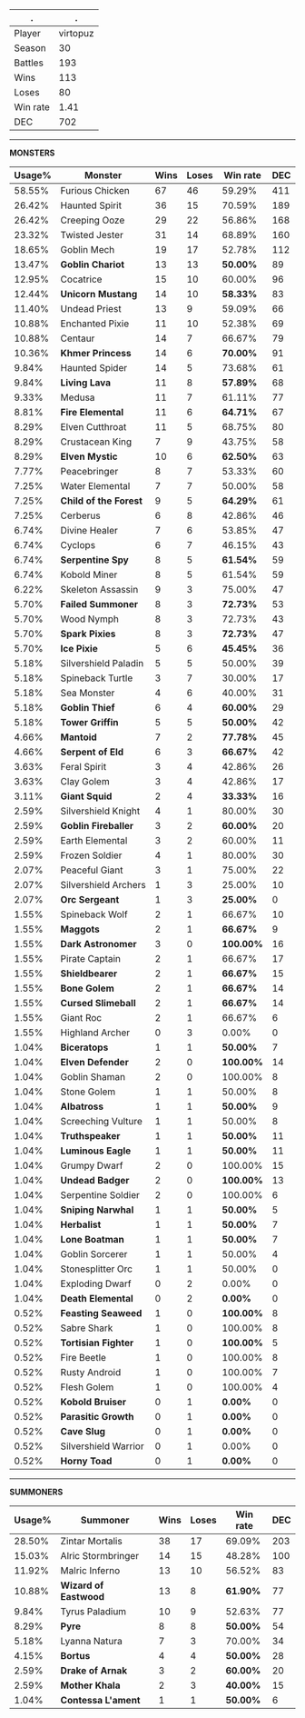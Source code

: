 .|.
|-|-
Player|virtopuz
Season|30
Battles|193
Wins|113
Loses|80
Win rate|1.41
DEC|702

---
**MONSTERS**

Usage%|Monster|Wins|Loses|Win rate|DEC|
-|-|-|-|-|-|
58.55%|Furious Chicken|67|46|59.29%|411|
26.42%|Haunted Spirit|36|15|70.59%|189|
26.42%|Creeping Ooze|29|22|56.86%|168|
23.32%|Twisted Jester|31|14|68.89%|160|
18.65%|Goblin Mech|19|17|52.78%|112|
13.47%|**Goblin Chariot**|13|13|**50.00%**|89|
12.95%|Cocatrice|15|10|60.00%|96|
12.44%|**Unicorn Mustang**|14|10|**58.33%**|83|
11.40%|Undead Priest|13|9|59.09%|66|
10.88%|Enchanted Pixie|11|10|52.38%|69|
10.88%|Centaur|14|7|66.67%|79|
10.36%|**Khmer Princess**|14|6|**70.00%**|91|
9.84%|Haunted Spider|14|5|73.68%|61|
9.84%|**Living Lava**|11|8|**57.89%**|68|
9.33%|Medusa|11|7|61.11%|77|
8.81%|**Fire Elemental**|11|6|**64.71%**|67|
8.29%|Elven Cutthroat|11|5|68.75%|80|
8.29%|Crustacean King|7|9|43.75%|58|
8.29%|**Elven Mystic**|10|6|**62.50%**|63|
7.77%|Peacebringer|8|7|53.33%|60|
7.25%|Water Elemental|7|7|50.00%|58|
7.25%|**Child of the Forest**|9|5|**64.29%**|61|
7.25%|Cerberus|6|8|42.86%|46|
6.74%|Divine Healer|7|6|53.85%|47|
6.74%|Cyclops|6|7|46.15%|43|
6.74%|**Serpentine Spy**|8|5|**61.54%**|59|
6.74%|Kobold Miner|8|5|61.54%|59|
6.22%|Skeleton Assassin|9|3|75.00%|47|
5.70%|**Failed Summoner**|8|3|**72.73%**|53|
5.70%|Wood Nymph|8|3|72.73%|43|
5.70%|**Spark Pixies**|8|3|**72.73%**|47|
5.70%|**Ice Pixie**|5|6|**45.45%**|36|
5.18%|Silvershield Paladin|5|5|50.00%|39|
5.18%|Spineback Turtle|3|7|30.00%|17|
5.18%|Sea Monster|4|6|40.00%|31|
5.18%|**Goblin Thief**|6|4|**60.00%**|29|
5.18%|**Tower Griffin**|5|5|**50.00%**|42|
4.66%|**Mantoid**|7|2|**77.78%**|45|
4.66%|**Serpent of Eld**|6|3|**66.67%**|42|
3.63%|Feral Spirit|3|4|42.86%|26|
3.63%|Clay Golem|3|4|42.86%|17|
3.11%|**Giant Squid**|2|4|**33.33%**|16|
2.59%|Silvershield Knight|4|1|80.00%|30|
2.59%|**Goblin Fireballer**|3|2|**60.00%**|20|
2.59%|Earth Elemental|3|2|60.00%|11|
2.59%|Frozen Soldier|4|1|80.00%|30|
2.07%|Peaceful Giant|3|1|75.00%|22|
2.07%|Silvershield Archers|1|3|25.00%|10|
2.07%|**Orc Sergeant**|1|3|**25.00%**|0|
1.55%|Spineback Wolf|2|1|66.67%|10|
1.55%|**Maggots**|2|1|**66.67%**|9|
1.55%|**Dark Astronomer**|3|0|**100.00%**|16|
1.55%|Pirate Captain|2|1|66.67%|17|
1.55%|**Shieldbearer**|2|1|**66.67%**|15|
1.55%|**Bone Golem**|2|1|**66.67%**|14|
1.55%|**Cursed Slimeball**|2|1|**66.67%**|14|
1.55%|Giant Roc|2|1|66.67%|6|
1.55%|Highland Archer|0|3|0.00%|0|
1.04%|**Biceratops**|1|1|**50.00%**|7|
1.04%|**Elven Defender**|2|0|**100.00%**|14|
1.04%|Goblin Shaman|2|0|100.00%|8|
1.04%|Stone Golem|1|1|50.00%|8|
1.04%|**Albatross**|1|1|**50.00%**|9|
1.04%|Screeching Vulture|1|1|50.00%|8|
1.04%|**Truthspeaker**|1|1|**50.00%**|11|
1.04%|**Luminous Eagle**|1|1|**50.00%**|11|
1.04%|Grumpy Dwarf|2|0|100.00%|15|
1.04%|**Undead Badger**|2|0|**100.00%**|13|
1.04%|Serpentine Soldier|2|0|100.00%|6|
1.04%|**Sniping Narwhal**|1|1|**50.00%**|5|
1.04%|**Herbalist**|1|1|**50.00%**|7|
1.04%|**Lone Boatman**|1|1|**50.00%**|7|
1.04%|Goblin Sorcerer|1|1|50.00%|4|
1.04%|Stonesplitter Orc|1|1|50.00%|0|
1.04%|Exploding Dwarf|0|2|0.00%|0|
1.04%|**Death Elemental**|0|2|**0.00%**|0|
0.52%|**Feasting Seaweed**|1|0|**100.00%**|8|
0.52%|Sabre Shark|1|0|100.00%|8|
0.52%|**Tortisian Fighter**|1|0|**100.00%**|5|
0.52%|Fire Beetle|1|0|100.00%|8|
0.52%|Rusty Android|1|0|100.00%|7|
0.52%|Flesh Golem|1|0|100.00%|4|
0.52%|**Kobold Bruiser**|0|1|**0.00%**|0|
0.52%|**Parasitic Growth**|0|1|**0.00%**|0|
0.52%|**Cave Slug**|0|1|**0.00%**|0|
0.52%|Silvershield Warrior|0|1|0.00%|0|
0.52%|**Horny Toad**|0|1|**0.00%**|0|

---
**SUMMONERS**

Usage%|Summoner|Wins|Loses|Win rate|DEC|
-|-|-|-|-|-|
28.50%|Zintar Mortalis|38|17|69.09%|203|
15.03%|Alric Stormbringer|14|15|48.28%|100|
11.92%|Malric Inferno|13|10|56.52%|83|
10.88%|**Wizard of Eastwood**|13|8|**61.90%**|77|
9.84%|Tyrus Paladium|10|9|52.63%|77|
8.29%|**Pyre**|8|8|**50.00%**|54|
5.18%|Lyanna Natura|7|3|70.00%|34|
4.15%|**Bortus**|4|4|**50.00%**|28|
2.59%|**Drake of Arnak**|3|2|**60.00%**|20|
2.59%|**Mother Khala**|2|3|**40.00%**|15|
1.04%|**Contessa L'ament**|1|1|**50.00%**|6|
